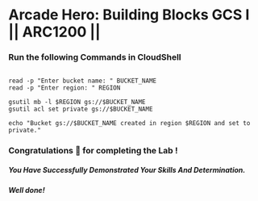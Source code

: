 # Arcade Hero: Building Blocks GCS I || ARC1200 ||

### Run the following Commands in CloudShell

```

read -p "Enter bucket name: " BUCKET_NAME
read -p "Enter region: " REGION

gsutil mb -l $REGION gs://$BUCKET_NAME
gsutil acl set private gs://$BUCKET_NAME

echo "Bucket gs://$BUCKET_NAME created in region $REGION and set to private."

```




### Congratulations 🎉 for completing the Lab !

##### *You Have Successfully Demonstrated Your Skills And Determination.*

#### *Well done!*




